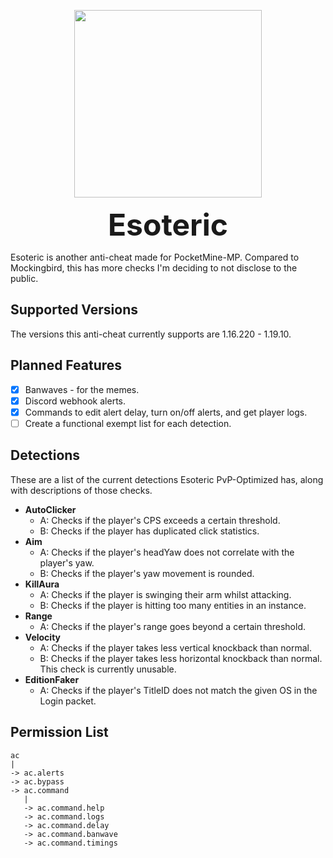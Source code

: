 <p align="center">
  <img width="300" height="300" src="https://media.discordapp.net/attachments/727159224320131133/826094659000205322/Esoteric_11A13E3.gif?width=300&height=300">
</p>

<p align="center"><b><font size="+16">Esoteric</font></b></p>

Esoteric is another anti-cheat made for PocketMine-MP. Compared to Mockingbird, this has more checks
I'm deciding to not disclose to the public.
 
## Supported Versions

The versions this anti-cheat currently supports are 1.16.220 - 1.19.10.

## Planned Features

- [x] Banwaves - for the memes.
- [x] Discord webhook alerts.
- [x] Commands to edit alert delay, turn on/off alerts, and get player logs.
- [ ] Create a functional exempt list for each detection.

## Detections

These are a list of the current detections Esoteric PvP-Optimized has, along with descriptions of those checks.

- **AutoClicker**
  - A: Checks if the player's CPS exceeds a certain threshold.
  - B: Checks if the player has duplicated click statistics.
- **Aim**
  - A: Checks if the player's headYaw does not correlate with the player's yaw.
  - B: Checks if the player's yaw movement is rounded.
- **KillAura**
  - A: Checks if the player is swinging their arm whilst attacking.
  - B: Checks if the player is hitting too many entities in an instance.
- **Range**
  - A: Checks if the player's range goes beyond a certain threshold.
- **Velocity**
  - A: Checks if the player takes less vertical knockback than normal.
  - B: Checks if the player takes less horizontal knockback than normal. This check is currently unusable.
- **EditionFaker**
  - A: Checks if the player's TitleID does not match the given OS in the Login packet.
  
## Permission List
```
ac
|
-> ac.alerts
-> ac.bypass
-> ac.command
   |
   -> ac.command.help
   -> ac.command.logs
   -> ac.command.delay
   -> ac.command.banwave
   -> ac.command.timings
```
